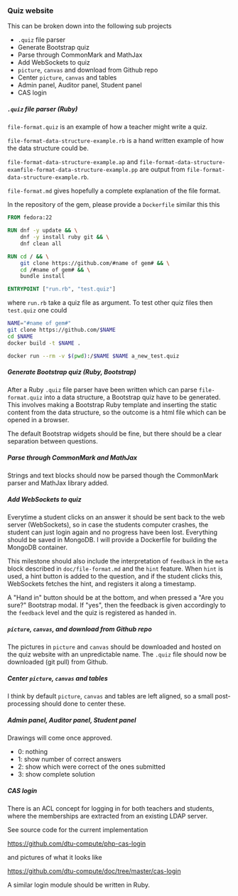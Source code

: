 ### Quiz website

This can be broken down into the following sub projects

* `.quiz` file parser
* Generate Bootstrap quiz
* Parse through CommonMark and MathJax
* Add WebSockets to quiz
* `picture`, `canvas` and download from Github repo
* Center `picture`, `canvas` and tables
* Admin panel, Auditor panel, Student panel
* CAS login


##### `.quiz` file parser (Ruby)

`file-format.quiz` is an example of how a teacher might write a quiz.

`file-format-data-structure-example.rb` is a hand written example of how the data structure could be.

`file-format-data-structure-example.ap` and `file-format-data-structure-examfile-format-data-structure-example.pp` are output from `file-format-data-structure-example.rb`.

`file-format.md` gives hopefully a complete explanation of the file format.

In the repository of the gem, please provide a `Dockerfile` similar this this

```Dockerfile
FROM fedora:22

RUN dnf -y update && \
    dnf -y install ruby git && \
    dnf clean all

RUN cd / && \
    git clone https://github.com/#name of gem# && \
    cd /#name of gem# && \
    bundle install

ENTRYPOINT ["run.rb", "test.quiz"]
```

where `run.rb` take a quiz file as argument. To test other quiz files then `test.quiz` one could

```bash
NAME="#name of gem#"
git clone https://github.com/$NAME
cd $NAME
docker build -t $NAME .

docker run --rm -v $(pwd):/$NAME $NAME a_new_test.quiz
```

##### Generate Bootstrap quiz (Ruby, Bootstrap)

After a Ruby `.quiz` file parser have been written which can parse `file-format.quiz` into a data structure, a Bootstrap quiz have to be generated. This involves making a Bootstrap Ruby template and inserting the static content from the data structure, so the outcome is a html file which can be opened in a browser.

The default Bootstrap widgets should be fine, but there should be a clear separation between questions.


##### Parse through CommonMark and MathJax

Strings and text blocks should now be parsed though the CommonMark parser and MathJax library added.


##### Add WebSockets to quiz

Everytime a student clicks on an answer it should be sent back to the web server (WebSockets), so in case the students computer crashes, the student can just login again and no progress have been lost. Everything should be saved in MongoDB. I will provide a Dockerfile for building the MongoDB container.

This milestone should also include the interpretation of `feedback` in the `meta` block described in `doc/file-format.md` and the `hint` feature. When `hint` is used, a hint button is added to the question, and if the student clicks this, WebSockets fetches the hint, and registers it along a timestamp.

A "Hand in" button should be at the bottom, and when pressed a "Are you sure?" Bootstrap modal. If "yes", then the feedback is given accordingly to the `feedback` level and the quiz is registered as handed in.


##### `picture`, `canvas`, and download from Github repo

The pictures in `picture` and `canvas` should be downloaded and hosted on the quiz website with an unpredictable name. The `.quiz` file should now be downloaded (git pull) from Github.


##### Center `picture`, `canvas` and tables

I think by default `picture`, `canvas` and tables are left aligned, so a small post-processing should done to center these.


##### Admin panel, Auditor panel, Student panel

Drawings will come once approved.

* 0: nothing
* 1: show number of correct answers
* 2: show which were correct of the ones submitted
* 3: show complete solution


##### CAS login

There is an ACL concept for logging in for both teachers and students, where the memberships are extracted from an existing LDAP server. 

See source code for the current implementation

https://github.com/dtu-compute/php-cas-login

and pictures of what it looks like

https://github.com/dtu-compute/doc/tree/master/cas-login

A similar login module should be written in Ruby.
